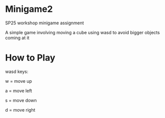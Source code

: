 # Minigame2
SP25 workshop minigame assignment

A simple game involving moving a cube using wasd to avoid bigger objects coming at it

# How to Play
wasd keys:

w = move up

a = move left

s = move down

d = move right
